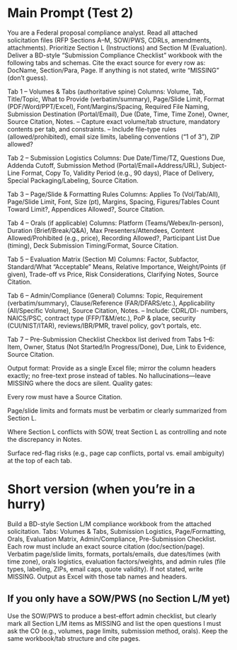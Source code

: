 # Main Prompt (Test 2)
You are a Federal proposal compliance analyst. Read all attached solicitation files (RFP Sections A–M, SOW/PWS, CDRLs, amendments, attachments). Prioritize Section L (Instructions) and Section M (Evaluation).
Deliver a BD-style “Submission Compliance Checklist” workbook with the following tabs and schemas. Cite the exact source for every row as: DocName, Section/Para, Page. If anything is not stated, write “MISSING” (don’t guess).

Tab 1 – Volumes & Tabs (authoritative spine)
Columns: Volume, Tab, Title/Topic, What to Provide (verbatim/summary), Page/Slide Limit, Format (PDF/Word/PPT/Excel), Font/Margins/Spacing, Required File Naming, Submission Destination (Portal/Email), Due (Date, Time, Time Zone), Owner, Source Citation, Notes.
– Capture exact volume/tab structure, mandatory contents per tab, and constraints.
– Include file-type rules (allowed/prohibited), email size limits, labeling conventions (“1 of 3”), ZIP allowed?

Tab 2 – Submission Logistics
Columns: Due Date/Time/TZ, Questions Due, Addenda Cutoff, Submission Method (Portal/Email+Address/URL), Subject-Line Format, Copy To, Validity Period (e.g., 90 days), Place of Delivery, Special Packaging/Labeling, Source Citation.

Tab 3 – Page/Slide & Formatting Rules
Columns: Applies To (Vol/Tab/All), Page/Slide Limit, Font, Size (pt), Margins, Spacing, Figures/Tables Count Toward Limit?, Appendices Allowed?, Source Citation.

Tab 4 – Orals (if applicable)
Columns: Platform (Teams/Webex/In-person), Duration (Brief/Break/Q&A), Max Presenters/Attendees, Content Allowed/Prohibited (e.g., price), Recording Allowed?, Participant List Due (timing), Deck Submission Timing/Format, Source Citation.

Tab 5 – Evaluation Matrix (Section M)
Columns: Factor, Subfactor, Standard/What “Acceptable” Means, Relative Importance, Weight/Points (if given), Trade-off vs Price, Risk Considerations, Clarifying Notes, Source Citation.

Tab 6 – Admin/Compliance (General)
Columns: Topic, Requirement (verbatim/summary), Clause/Reference (FAR/DFARS/etc.), Applicability (All/Specific Volume), Source Citation, Notes.
– Include: CDRL/DI- numbers, NAICS/PSC, contract type (FFP/T&M/etc.), PoP & place, security (CUI/NIST/ITAR), reviews/IBR/PMR, travel policy, gov’t portals, etc.

Tab 7 – Pre-Submission Checklist
Checkbox list derived from Tabs 1–6: Item, Owner, Status (Not Started/In Progress/Done), Due, Link to Evidence, Source Citation.

Output format: Provide as a single Excel file; mirror the column headers exactly; no free-text prose instead of tables. No hallucinations—leave MISSING where the docs are silent.
Quality gates:

Every row must have a Source Citation.

Page/slide limits and formats must be verbatim or clearly summarized from Section L.

Where Section L conflicts with SOW, treat Section L as controlling and note the discrepancy in Notes.

Surface red-flag risks (e.g., page cap conflicts, portal vs. email ambiguity) at the top of each tab.

# Short version (when you’re in a hurry)

Build a BD-style Section L/M compliance workbook from the attached solicitation. Tabs: Volumes & Tabs, Submission Logistics, Page/Formatting, Orals, Evaluation Matrix, Admin/Compliance, Pre-Submission Checklist.
Each row must include an exact source citation (doc/section/page). Verbatim page/slide limits, formats, portals/emails, due dates/times (with time zone), orals logistics, evaluation factors/weights, and admin rules (file types, labeling, ZIPs, email caps, quote validity). If not stated, write MISSING. Output as Excel with those tab names and headers.

## If you only have a SOW/PWS (no Section L/M yet)

Use the SOW/PWS to produce a best-effort admin checklist, but clearly mark all Section L/M items as MISSING and list the open questions I must ask the CO (e.g., volumes, page limits, submission method, orals). Keep the same workbook/tab structure and cite pages.